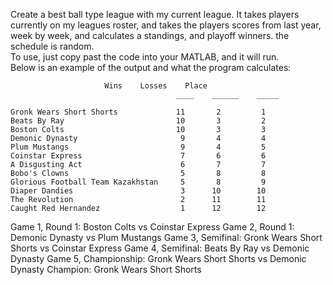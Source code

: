 Create a best ball type league with my current league.  It takes players currently on my leagues roster,
and takes the players scores from last year, week by week, and calculates a standings, and playoff
winners.  the schedule is random.  
To use, just copy past the code into your MATLAB, and it will run.  
Below is an example of the output and what the program calculates:

				         Wins    Losses    Place
                                         ____    ______    _____

    Gronk Wears Short Shorts             11       2         1   
    Beats By Ray                         10       3         2   
    Boston Colts                         10       3         3   
    Demonic Dynasty                       9       4         4   
    Plum Mustangs                         9       4         5   
    Coinstar Express                      7       6         6   
    A Disgusting Act                      6       7         7   
    Bobo's Clowns                         5       8         8   
    Glorious Football Team Kazakhstan     5       8         9   
    Diaper Dandies                        3      10        10   
    The Revolution                        2      11        11   
    Caught Red Hernandez                  1      12        12   

Game 1, Round 1: Boston Colts vs Coinstar Express
Game 2, Round 1: Demonic Dynasty vs Plum Mustangs
Game 3, Semifinal: Gronk Wears Short Shorts vs Coinstar Express
Game 4, Semifinal: Beats By Ray vs Demonic Dynasty
Game 5, Championship: Gronk Wears Short Shorts vs Demonic Dynasty
Champion: Gronk Wears Short Shorts
